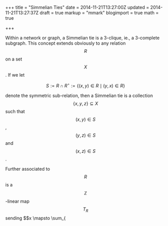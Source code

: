 +++
title = "Simmelian Ties"
date = 2014-11-21T13:27:00Z
updated = 2014-11-21T13:27:37Z
draft = true
markup = "mmark"
blogimport = true 
math = true

+++

Within a network or graph, a Simmelian tie is a 3-clique, ie., a 3-complete subgraph.  This concept extends obviously to any relation $$R$$ on a set $$X$$.  If we let 

$$\begin{equation*}
   S:=R \cap R^{\circ}:=\{ (x, y) \in R \mid (y, x) \in R \} 
\end{equation*}$$

 denote the symmetric sub-relation, then a Simmelian tie is a collection $$\{x, y, z\} \subseteq X$$ such that $$(x, y) \in S$$, $$(y, z) \in S$$ and $$(x, z) \in S$$.  

<!--more-->


 Further associated to $$R$$ is a $$\mathbb Z$$-linear map $$T_R$$ sending $$x \mapsto \sum_{
